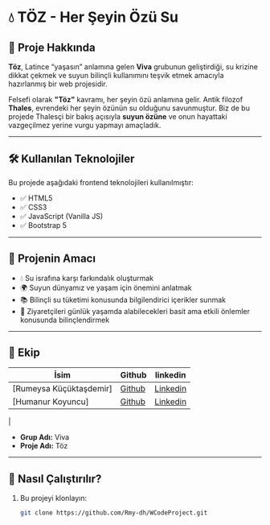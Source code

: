 # 💧 TÖZ - Her Şeyin Özü Su

## 📌 Proje Hakkında

**Töz**, Latince “yaşasın” anlamına gelen **Viva** grubunun geliştirdiği, su krizine dikkat çekmek ve suyun bilinçli kullanımını teşvik etmek amacıyla hazırlanmış bir web projesidir.

Felsefi olarak **"Töz"** kavramı, her şeyin özü anlamına gelir. Antik filozof **Thales**, evrendeki her şeyin özünün su olduğunu savunmuştur. Biz de bu projede Thalesçi bir bakış açısıyla **suyun özüne** ve onun hayattaki vazgeçilmez yerine vurgu yapmayı amaçladık.

---

## 🛠️ Kullanılan Teknolojiler

Bu projede aşağıdaki frontend teknolojileri kullanılmıştır:

- ✅ HTML5  
- ✅ CSS3  
- ✅ JavaScript (Vanilla JS)  
- ✅ Bootstrap 5

---

## 🎯 Projenin Amacı

- 💧 Su israfına karşı farkındalık oluşturmak  
- 🌍 Suyun dünyamız ve yaşam için önemini anlatmak  
- 📚 Bilinçli su tüketimi konusunda bilgilendirici içerikler sunmak  
- 👥 Ziyaretçileri günlük yaşamda alabilecekleri basit ama etkili önlemler konusunda bilinçlendirmek

---

## 👥 Ekip

| İsim                     | Github                                 | linkedin
|--------------------------|----------------------------------------|-------------------------------------|
| [Rumeysa Küçüktaşdemir]  | [Github](https://github.com/Rmy-dh)    | [Linkedin](https://www.linkedin.com/in/rümeysa-küçüktaşdemir) |
| [Humanur Koyuncu]        | [Github](https://github.com/Humanur-k) | [Linkedin](https://www.linkedin.com/in/humanur-koyuncu-a3b1a0279/) |
 |

- **Grup Adı:** Viva  
- **Proje Adı:** Töz

---



## 🚀 Nasıl Çalıştırılır?

1. Bu projeyi klonlayın:
   ```bash
   git clone https://github.com/Rmy-dh/WCodeProject.git
